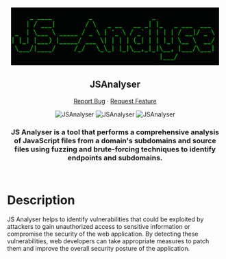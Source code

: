<br />
<div align="center">
  <a href="#">
    <img src="banner.png" alt="Logo" height="135px">
  </a>

  <h2 align="center">JSAnalyser</h2>
  <p align="center">
    <a
      href="https://github.com/Shirshakhtml/JSAnalyser/issues/new?assignees=&labels=bug">Report
      Bug</a>
    ·
    <a href="https://github.com/Shirshakhtml/JSAnalyser/issues">Request Feature</a>
  </p>

  <img alt="JSAnalyser" src="https://img.shields.io/github/stars/Shirshakhtml/JSAnalyser">
  <img alt="JSAnalyser" src="https://img.shields.io/github/issues/Shirshakhtml/JSAnalyser">
  <img alt="JSAnalyser" src="https://img.shields.io/github/languages/code-size/Shirshakhtml/JSAnalyser">

</div>

<h3 align="center">JS Analyser is a tool that performs a comprehensive analysis of JavaScript files from a domain's subdomains and source files using fuzzing and brute-forcing techniques to identify endpoints and subdomains.</h3>
<br>

# Description
JS Analyser helps to identify vulnerabilities that could be exploited by attackers to gain unauthorized access to sensitive information or compromise the security of the web application. By detecting these vulnerabilities, web developers can take appropriate measures to patch them and improve the overall security posture of the application.
